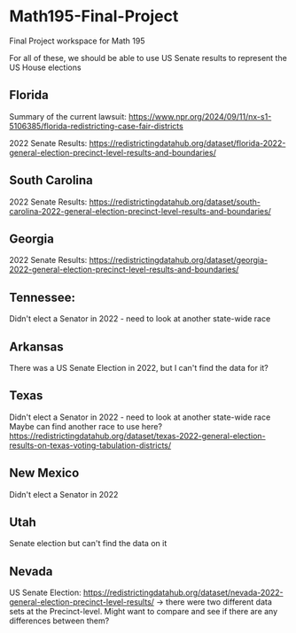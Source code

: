 # Math195-Final-Project
Final Project workspace for Math 195

For all of these, we should be able to use US Senate results to represent the US House elections

## Florida
Summary of the current lawsuit: https://www.npr.org/2024/09/11/nx-s1-5106385/florida-redistricting-case-fair-districts

2022 Senate Results: https://redistrictingdatahub.org/dataset/florida-2022-general-election-precinct-level-results-and-boundaries/

## South Carolina
2022 Senate Results: https://redistrictingdatahub.org/dataset/south-carolina-2022-general-election-precinct-level-results-and-boundaries/

## Georgia
2022 Senate Results: https://redistrictingdatahub.org/dataset/georgia-2022-general-election-precinct-level-results-and-boundaries/

## Tennessee:
Didn't elect a Senator in 2022 - need to look at another state-wide race

## Arkansas
There was a US Senate Election in 2022, but I can't find the data for it?

## Texas
Didn't elect a Senator in 2022 - need to look at another state-wide race
Maybe can find another race to use here? https://redistrictingdatahub.org/dataset/texas-2022-general-election-results-on-texas-voting-tabulation-districts/

## New Mexico
Didn't elect a Senator in 2022

## Utah
Senate election but can't find the data on it

## Nevada
US Senate Election: https://redistrictingdatahub.org/dataset/nevada-2022-general-election-precinct-level-results/
-> there were two different data sets at the Precinct-level. Might want to compare and see if there are any differences between them?
